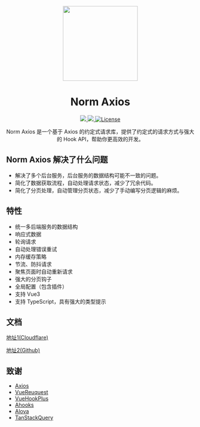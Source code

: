 <p align="center">
  <img width="200px" src="https://github.com/user-attachments/assets/794c4934-aaa0-4e00-b8ba-15a5bfce6a3f">
</p>
<h1 align="center">
<b>Norm Axios</b>
</h1>
<p align="center">
  <a href="https://www.npmjs.org/package/norm-axios">
    <img src="https://img.shields.io/npm/v/norm-axios.svg" />
  </a>
  <a href="https://npmcharts.com/compare/norm-axios?minimal=true">
    <img src="https://img.shields.io/npm/dm/norm-axios.svg" />
  </a>
  <a href="https://www.npmjs.com/package/norm-axios">
    <img src="https://img.shields.io/npm/l/norm-axios" alt="License" />
  </a>
</p>
<p align="center">
Norm Axios 是一个基于 Axios 的约定式请求库，提供了约定式的请求方式与强大的 Hook API，帮助你更高效的开发。
</p>

## Norm Axios 解决了什么问题

* 解决了多个后台服务，后台服务的数据结构可能不一致的问题。
* 简化了数据获取流程，自动处理请求状态，减少了冗余代码。
* 简化了分页处理，自动管理分页状态，减少了手动编写分页逻辑的麻烦。

## 特性

* 统一多后端服务的数据结构
* 响应式数据
* 轮询请求
* 自动处理错误重试
* 内存缓存策略
* 节流、防抖请求
* 聚焦页面时自动重新请求
* 强大的分页钩子
* 全局配置（包含插件）
* 支持 Vue3
* 支持 TypeScript，具有强大的类型提示

## 文档

[地址1(Cloudflare)](https://norm-axios-press.pages.dev/document/use-request/basic-usage)

[地址2(Github)](https://songpeng154.github.io/norm-axios-press/)

## 致谢

* [Axios](https://github.com/axios/axios)
* [VueReuquest](https://github.com/attojs/vue-request)
* [VueHookPlus](https://github.com//InhiblabCore/vue-hooks-plus)
* [Ahooks](https://github.com/alibaba/hooks)
* [Alova](https://github.com/alovajs/alova.git)
* [TanStackQuery](https://github.com/tanstack/query)
